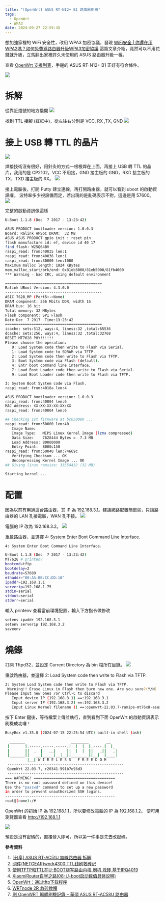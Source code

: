 ```yaml
---
title: "[OpenWrt] ASUS RT-N12+ B1 路由器刷機"
tags:
  - OpenWrt
  - WPA3
date: 2024-09-27 22:59:45
---
```


想加強家裡的 WiFi 安全性，改用 WPA3 加密協議，發現 [WiFi安全 | 你還在用WPA2嗎？如何免費爲路由器升級WPA3加密協議](https://upsangel.com/security/how-to-free-upgrade-to-wpa3/) 這篇文章介紹，竟然可以不用花錢就升級，立馬翻出家裡許久未使用的 ASUS 路由器升級一番。
<!--more-->

查看 [OpenWrt 支援列表](https://openwrt.org/toh/start)，手邊的 ASUS RT-N12+ B1 正好有符合條件。

![](/assets/asus_router.jpg)

# 拆解

從靠近燈號的地方撬開
![](/assets/asus_router2.jpg)

找到 TTL 接腳 (紅框中)，從左往右分別是 VCC, RX ,TX, GND
![](/assets/asus_router3.jpg)

# 接上 USB 轉 TTL 的晶片

![](/assets/asus_router_ttl.jpg)

焊接技術沒有很好，用針灸的方式一根根焊在上面，再接上 USB 轉 TTL 的晶片，我用的是 CP2102。VCC 不用接，GND 接主板的 GND，RXD 接主板的 TX，TXD 接主板的 RX。
![](/assets/asus_router_ttl2.jpg)

接上電腦後，打開 Putty 建立連線，再打開路由器，就可以看到 uboot 的啟動資訊囉。
波特率多少視設備而定，若出現的是亂碼表示不對，這邊是用 57600。
![](/assets/putty_serial.png)

完整的啟動資訊像這樣
```sh
U-Boot 1.1.8 (Dec  7 2017 - 13:23:42)

ASUS PRODUCT bootloader version: 1.0.0.3
Board: Ralink APSoC DRAM:  32 MB
ASUS ASUS PRODUCT gpio init : reset pin
flash manufacture id: ef, device id 40 17
find flash: W25Q64BV
raspi_read: from:40035 len:1
raspi_read: from:40036 len:1
raspi_read: from:30000 len:1000
Maximum malloc length: 1024 KBytes
mem_malloc_start/brk/end: 0x81eb3000/81eb5000/81fb4000
*** Warning - bad CRC, using default environment

============================================
Ralink UBoot Version: 4.3.0.0
--------------------------------------------
ASIC 7628_MP (Port5<->None)
DRAM component: 256 Mbits DDR, width 16
DRAM bus: 16 bit
Total memory: 32 MBytes
Flash component: SPI Flash
Date:Dec  7 2017  Time:13:23:42
============================================
icache: sets:512, ways:4, linesz:32 ,total:65536
dcache: sets:256, ways:4, linesz:32 ,total:32768
RESET MT7628 PHY!!!!!!
Please choose the operation:
   0: Load System code then write to Flash via Serial.
   1: Load System code to SDRAM via TFTP.
   2: Load System code then write to Flash via TFTP.
   3: Boot System code via Flash (default).
   4: Entr boot command line interface.
   7: Load Boot Loader code then write to Flash via Serial.
   9: Load Boot Loader code then write to Flash via TFTP.                    0

3: System Boot System code via Flash.
raspi_read: from:4018a len:4

ASUS PRODUCT bootloader version: 1.0.0.3
raspi_read: from:40004 len:6
MAC Address: XX:XX:XX:XX:XX:XX
raspi_read: from:40004 len:6

## Checking 1st firmware at bc050000 ...
raspi_read: from:50000 len:40
   Image Name:
   Image Type:   MIPS Linux Kernel Image (lzma compressed)
   Data Size:    7628444 Bytes =  7.3 MB
   Load Address: 80000000
   Entry Point:  8000c150
raspi_read: from:50040 len:74669c
   Verifying Checksum ... OK
   Uncompressing Kernel Image ... OK
## Giving linux ramsize: 33554432 (32 MB)

Starting kernel ...
```

# 配置

因為以前有用過這台路由器，其 IP 為 192.168.3.1。建議網路配置簡單些，只讓路由器的 LAN 孔接電腦，WAN 孔不接。
![](/assets/home_net_lan.png)

電腦的 IP 改為 192.168.3.2。
![](/assets/pc_lan.png)

重啟路由器，並選擇 4: System Enter Boot Command Line Interface.
```sh
4: System Enter Boot Command Line Interface.

U-Boot 1.1.8 (Dec  7 2017 - 13:23:42)
MT7628 # printenv
bootcmd=tftp
bootdelay=2
baudrate=57600
ethaddr="00:AA:BB:CC:DD:10"
ipaddr=192.168.1.1
serverip=192.168.1.75
stdin=serial
stdout=serial
stderr=serial
```

輸入 printenv 查看當前環境配置，輸入下方指令做修改
```sh
setenv ipaddr 192.168.3.1
setenv serverip 192.168.3.2
saveenv
```

# 燒錄

打開 Tftpd32，並設定 Current Directory 為 bin 檔所在目錄。
![](/assets/tftp32.png)

重啟路由器，並選擇 2: Load System code then write to Flash via TFTP.
```sh
2: System Load System code then write to Flash via TFTP.
 Warning!! Erase Linux in Flash then burn new one. Are you sure?(Y/N)
Please Input new ones /or Ctrl-C to discard
   Input device IP (192.168.3.1) ==:192.168.3.1
   Input server IP (192.168.3.2) ==:192.168.3.2
   Input Linux Kernel filename () ==:openwrt-22.03.7-ramips-mt76x8-asus_rt-n11p-b1-squashfs-sysupgrade.bin
```

按下 Enter 鍵後，等待檔案上傳並執行，直到看到下面 OpenWrt 的啟動資訊表示刷機成功囉！

```sh
BusyBox v1.35.0 (2024-07-15 22:25:54 UTC) built-in shell (ash)

  _______                     ________        __
 |       |.-----.-----.-----.|  |  |  |.----.|  |_
 |   -   ||  _  |  -__|     ||  |  |  ||   _||   _|
 |_______||   __|_____|__|__||________||__|  |____|
          |__| W I R E L E S S   F R E E D O M
 -----------------------------------------------------
 OpenWrt 22.03.7, r20341-591b7e93d3
 -----------------------------------------------------
=== WARNING! =====================================
There is no root password defined on this device!
Use the "passwd" command to set up a new password
in order to prevent unauthorized SSH logins.
--------------------------------------------------
root@(none):/#
```

OpenWrt 的初始 IP 為 192.168.1.1，所以要修改電腦的 IP 為 192.168.1.2。
便可用瀏覽器查看 http://192.168.1.1

![](/assets/openwrt_login.png)

預設是沒有密碼的，直接登入即可，所以第一件事是先去改密碼。

**參考資料**

1. [\[分享\] ASUS RT-AC51U 無線路由器 拆解](https://x14006.pixnet.net/blog/post/231291799)
2. [网件(NETGEAR)wndr4300 TTL线刷救砖记](https://www.spirithy.com/2016/09/18/netgear4300-ttl-flash/)
3. [使用TFTP和TTL在U-BOOT烧写路由内核 刷机 救砖 基于IPQ4019](http://www.elelab.net/use-tftpd32-ttl-write-u-boot.html)
4. [XiaomiRouter自学之路(08-U-boot启动数值具体说明)](https://www.openwrt.pro/post-239.html)
5. [OpenWrt：通过tftp下载程序](https://segmentfault.com/a/1190000011763301)
6. [WRTnode 2R 救砖教程](https://ypw.io/WRTnode%202R%20%E6%95%91%E7%A0%96%E6%95%99%E7%A8%8B/)
7. [刷 OpenWRT 韌體刷機記錄 – 華碩 ASUS RT-AC58U 路由器](https://blog.jks.coffee/flashing-openwrt-firmware-asus-rt-ac58u-router/)